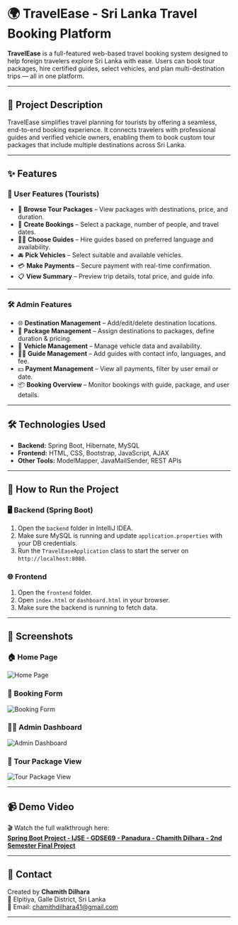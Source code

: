 # 🌍 TravelEase - Sri Lanka Travel Booking Platform

**TravelEase** is a full-featured web-based travel booking system designed to help foreign travelers explore Sri Lanka with ease. Users can book tour packages, hire certified guides, select vehicles, and plan multi-destination trips — all in one platform.

---

## 📌 Project Description

TravelEase simplifies travel planning for tourists by offering a seamless, end-to-end booking experience. It connects travelers with professional guides and verified vehicle owners, enabling them to book custom tour packages that include multiple destinations across Sri Lanka.

---

## ✨ Features

### 👤 User Features (Tourists)
- 🧳 **Browse Tour Packages** – View packages with destinations, price, and duration.
- 📅 **Create Bookings** – Select a package, number of people, and travel dates.
- 🧑‍🏫 **Choose Guides** – Hire guides based on preferred language and availability.
- 🚘 **Pick Vehicles** – Select suitable and available vehicles.
- 💳 **Make Payments** – Secure payment with real-time confirmation.
- 📋 **View Summary** – Preview trip details, total price, and guide info.

---

### 🛠️ Admin Features
- 🌐 **Destination Management** – Add/edit/delete destination locations.
- 🎒 **Package Management** – Assign destinations to packages, define duration & pricing.
- 🚗 **Vehicle Management** – Manage vehicle data and availability.
- 🧑‍🏫 **Guide Management** – Add guides with contact info, languages, and fee.
- 💵 **Payment Management** – View all payments, filter by user email or date.
- 📦 **Booking Overview** – Monitor bookings with guide, package, and user details.

---

## 🛠️ Technologies Used

- **Backend:** Spring Boot, Hibernate, MySQL
- **Frontend:** HTML, CSS, Bootstrap, JavaScript, AJAX
- **Other Tools:** ModelMapper, JavaMailSender, REST APIs

---

## 🚀 How to Run the Project

### 🖥️ Backend (Spring Boot)

1. Open the `backend` folder in IntelliJ IDEA.
2. Make sure MySQL is running and update `application.properties` with your DB credentials.
3. Run the `TravelEaseApplication` class to start the server on `http://localhost:8080`.

### 🌐 Frontend

1. Open the `frontend` folder.
2. Open `index.html` or `dashboard.html` in your browser.
3. Make sure the backend is running to fetch data.

---

## 📸 Screenshots

### 🏠 Home Page
![Home Page](./screenshots/home-page.png)

### 📅 Booking Form
![Booking Form](./screenshots/booking-form.png)

### 🧑‍💼 Admin Dashboard
![Admin Dashboard](./screenshots/admin-dashboard.png)

### 🧳 Tour Package View
![Tour Package View](./screenshots/tour-package.png)

---

## 📹 Demo Video

🎬 Watch the full walkthrough here:  
**[Spring Boot Project - IJSE - GDSE69 - Panadura - Chamith Dilhara - 2nd Semester Final Project](https://youtu.be/j6Ud7_X2u80)**

---

## 📧 Contact

Created by **Chamith Dilhara**  
📍 Elpitiya, Galle District, Sri Lanka  
📨 Email: chamithdilhara41@gmail.com  

---


